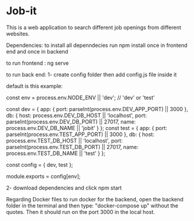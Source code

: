 # Job-it
This is a web application to search different job openings from different websites.

Dependencies: to install all depenndecies run npm install once in frontend end and once in backend

to run frontend : ng serve

to run back end:
 1- create config folder then add config.js file inside it 
 
 default is this example:
 
 const env = process.env.NODE_ENV || 'dev'; // 'dev' or 'test'

const dev = {
    app: {
        port: parseInt(process.env.DEV_APP_PORT) || 3000
    },
    db: {
        host: process.env.DEV_DB_HOST || 'localhost',
        port: parseInt(process.env.DEV_DB_PORT) || 27017,
        name: process.env.DEV_DB_NAME || 'jobit'
    }
};
const test = {
    app: {
        port: parseInt(process.env.TEST_APP_PORT) || 3000
    },
    db: {
        host: process.env.TEST_DB_HOST || 'localhost',
        port: parseInt(process.env.TEST_DB_PORT) || 27017,
        name: process.env.TEST_DB_NAME || 'test'
    }
};

const config = {
    dev,
    test
};

module.exports = config[env];

2- download dependencies and click npm start

Regarding Docker files to run docker for the backend, open the backend folder in the terminal and then type: "docker-compose up" without the quotes. Then it should run on the port 3000 in the local host.
